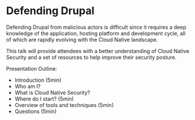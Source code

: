 Defending Drupal
================

Defending Drupal from malicious actors is difficult since it requires a deep knowledge of the application,
hosting platform and development cycle, all of which are rapidly evolving with the Cloud Native landscape.

This talk will provide attendees with a better understanding of Cloud Native Security and a set of resources
to help improve their security posture.

Presentation Outline:

* Introduction (5min)
 * Who am I?
 * What is Cloud Native Security?
* Where do I start? (5min)
* Overview of tools and techniques (5min)
* Questions (5min)
